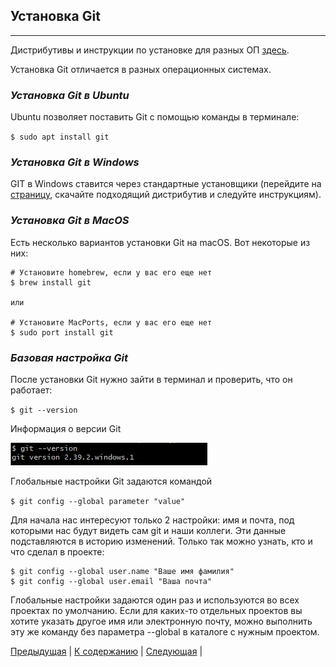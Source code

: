## Установка Git
---
Дистрибутивы и инструкции по установке для разных ОП [здесь](https://git-scm.com/downloads).

Установка Git отличается в разных операционных системах. 

### ***Установка Git в Ubuntu***

Ubuntu позволяет поставить Git с помощью команды в терминале:

`$ sudo apt install git`

### ***Установка Git в Windows***

GIT в Windows ставится через стандартные установщики (перейдите на [страницу](https://git-scm.com/download/win), скачайте подходящий дистрибутив и следуйте инструкциям). 

### ***Установка Git в MacOS***

Есть несколько вариантов установки Git на macOS. Вот некоторые из них:

```
# Установите homebrew, если у вас его еще нет 
$ brew install git

или

# Установите MacPorts, если у вас его еще нет
$ sudo port install git
```


### ***Базовая настройка Git***
После установки Git нужно зайти в терминал и проверить, что он работает:

`$ git --version`
   
Информация о версии Git

![Версия Git](./images/version.png)

 Глобальные настройки Git задаются командой


`$ git config --global parameter "value"`

Для начала нас интересуют только 2 настройки: имя и почта, под которыми нас будут видеть сам git и наши коллеги. Эти данные подставляются в историю изменений. Только так можно узнать, кто и что сделал в проекте:


```
$ git config --global user.name "Ваше имя фамилия"
$ git config --global user.email "Ваша почта"
```

Глобальные настройки задаются один раз и используются во всех проектах по умолчанию. Если для каких-то отдельных проектов вы хотите указать другое имя или электронную почту, можно выполнить эту же команду без параметра --global в каталоге с нужным проектом.

[Предыдущая](/history.md) | [К содержанию](./readme.md) | [Следующая](./repo.md) |